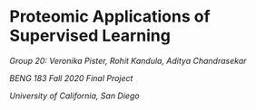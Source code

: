 # Proteomic Applications of Supervised Learning
*Group 20: Veronika Pister, Rohit Kandula, Aditya Chandrasekar*

*BENG 183 Fall 2020 Final Project*

*University of California, San Diego*
